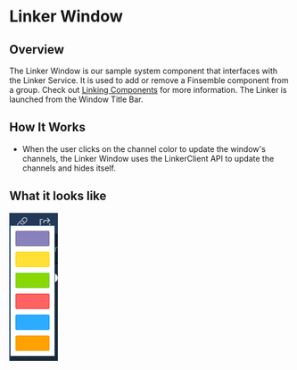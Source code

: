 # Linker Window

## Overview
The Linker Window is our sample system component that interfaces with the Linker Service. It is used to add or remove a Finsemble component from a group. Check out [Linking Components](http://documentation.chartiq.com/finsemble/tutorial-linkingComponents.html) for more information. The Linker is launched from the Window Title Bar. 

## How It Works
- When the user clicks on the channel color to update the window's channels, the Linker Window uses the LinkerClient API to update the channels and hides itself.

## What it looks like
![](./screenshot.png)


